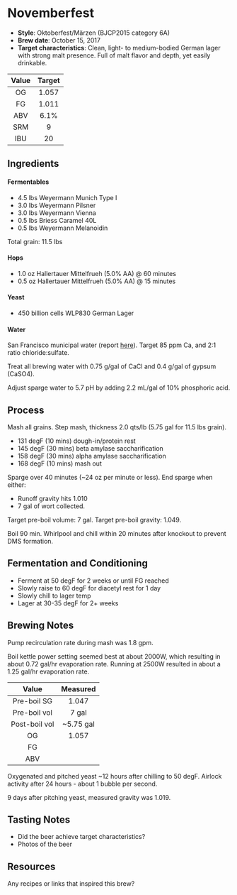 # Novemberfest

* **Style**: Oktoberfest/Märzen (BJCP2015 category 6A)
* **Brew date**: October 15, 2017
* **Target characteristics**: Clean, light- to medium-bodied German lager with strong malt presence. Full of malt flavor and depth, yet easily drinkable.

| Value      | Target |
| :--------: |:------:|
| OG         | 1.057  | 
| FG         | 1.011  | 
| ABV        | 6.1%   |   
| SRM        | 9      |   
| IBU        | 20     |   

## Ingredients

#### Fermentables

* 4.5 lbs Weyermann Munich Type I
* 3.0 lbs Weyermann Pilsner
* 3.0 lbs Weyermann Vienna
* 0.5 lbs Briess Caramel 40L
* 0.5 lbs Weyermann Melanoidin

Total grain: 11.5 lbs

#### Hops

* 1.0 oz Hallertauer Mittelfrueh (5.0% AA) @ 60 minutes
* 0.5 oz Hallertauer Mittelfrueh (5.0% AA) @ 15 minutes

#### Yeast

* 450 billion cells WLP830 German Lager

#### Water

San Francisco municipal water (report [here](http://www.sfwater.org/index.aspx?page=634)). Target 85 ppm Ca, and 2:1 ratio chloride:sulfate.

Treat all brewing water with 0.75 g/gal of CaCl and 0.4 g/gal of gypsum (CaSO4).

Adjust sparge water to 5.7 pH by adding 2.2 mL/gal of 10% phosphoric acid.

## Process

Mash all grains. Step mash, thickness 2.0 qts/lb (5.75 gal for 11.5 lbs grain).

* 131 degF (10 mins) dough-in/protein rest
* 145 degF (30 mins) beta amylase saccharification
* 158 degF (30 mins) alpha amylase saccharification
* 168 degF (10 mins) mash out

Sparge over 40 minutes (~24 oz per minute or less). End sparge when either:

* Runoff gravity hits 1.010
* 7 gal of wort collected.

Target pre-boil volume: 7 gal. Target pre-boil gravity: 1.049.

Boil 90 min. Whirlpool and chill within 20 minutes after knockout to prevent DMS formation.

## Fermentation and Conditioning

* Ferment at 50 degF for 2 weeks or until FG reached
* Slowly raise to 60 degF for diacetyl rest for 1 day
* Slowly chill to lager temp
* Lager at 30-35 degF for 2+ weeks

## Brewing Notes

Pump recirculation rate during mash was 1.8 gpm.

Boil kettle power setting seemed best at about 2000W, which resulting in about 0.72 gal/hr evaporation rate. Running at 2500W resulted in about a 1.25 gal/hr evaporation rate.

| Value         | Measured  |
| :-----------: |:---------:|
| Pre-boil SG   | 1.047     |
| Pre-boil vol  | 7 gal     |
| Post-boil vol | ~5.75 gal |
| OG            | 1.057     | 
| FG            |           | 
| ABV           |           | 


Oxygenated and pitched yeast ~12 hours after chilling to 50 degF. Airlock activity after 24 hours - about 1 bubble per second.

9 days after pitching yeast, measured gravity was 1.019.

## Tasting Notes

* Did the beer achieve target characteristics?
* Photos of the beer

## Resources

Any recipes or links that inspired this brew?
